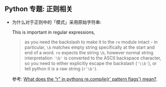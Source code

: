 ## Python 专题: 正则相关

- 为什么对于正则中的「模式」采用原始字符串:

  This is important in regular expressions,
  > as you need the backslash to make it to the `re` module intact -
  > in particular, `\b` matches empty string specifically at the start
  > and end of a word. `re` expects the string `\b`, however normal string
  > interpretation `'\b'` is converted to the ASCII backspace character,
  > so you need to either explicitly escape the backslash (`'\\b'`),
  > or tell python it is a raw string (`r'\b'`).

  参考: [What does the “r” in pythons re.compile(r' pattern flags') mean?][stack-r-pattern].


[stack-r-pattern]: https://stackoverflow.com/questions/21104476/what-does-the-r-in-pythons-re-compiler-pattern-flags-mean
